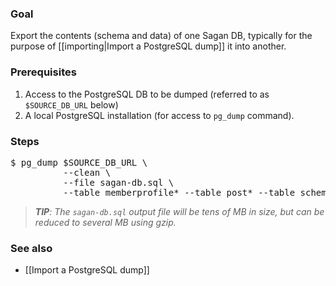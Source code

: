 ### Goal

Export the contents (schema and data) of one Sagan DB, typically for the purpose of [[importing|Import a PostgreSQL dump]] it into another.

### Prerequisites

1. Access to the PostgreSQL DB to be dumped (referred to as `$SOURCE_DB_URL` below)
1. A local PostgreSQL installation (for access to `pg_dump` command).

### Steps
<pre>
$ pg_dump $SOURCE_DB_URL \
          --clean \
          --file sagan-db.sql \
          --table memberprofile* --table post* --table schema_version
</pre>
> _**TIP**: The `sagan-db.sql` output file will be tens of MB in size, but can be reduced to several MB using gzip._

### See also

 - [[Import a PostgreSQL dump]]
